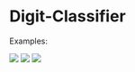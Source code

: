 # Digit-Classifier

Examples:

![](https://media.giphy.com/media/ZEqyQgiSNldOwY7qTq/giphy.gif)
![](https://media.giphy.com/media/QuCX37w9WbizcZbwyB/giphy.gif)
![](https://media.giphy.com/media/JTPo5VrusIra2NcDIA/giphy.gif)

